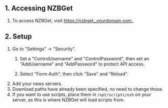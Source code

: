 ## 1. Accessing NZBGet

1. To access NZBGet, visit https://nzbget._yourdomain.com_

## 2. Setup

1. Go to "Settings" -> "Security". 
    1. Set a "ControlUsername" and "ControlPassword", then set an "AddUsername" and "AddPassword" to protect API access. 

    1. Select "Form Auth", then click "Save" and "Reload".
1. Add your news servers.
1. Download paths have already been specified, no need to change those.
1. If you want to use scripts, place them in `/opt/scripts/nzb` on your server, as this is where NZBGet will load scripts from.